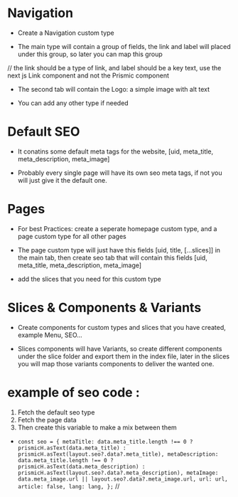 # Navigation

- Create a Navigation custom type

- The main type will contain a group of fields, the link and label will placed under this group, so later you can map this group

// the link should be a type of link, and label should be a key text, use the next js Link component and not the Prismic component

- The second tab will contain the Logo: a simple image with alt text

- You can add any other type if needed

# Default SEO

- It conatins some default meta tags for the website, [uid, meta_title, meta_description, meta_image]

- Probably every single page will have its own seo meta tags, if not you will just give it the default one.

# Pages

- For best Practices: create a seperate homepage custom type, and a page custom type for all other pages

- The page custom type will just have this fields [uid, title, [...slices]] in the main tab, then create seo tab that will contain this fields [uid, meta_title, meta_description, meta_image]

- add the slices that you need for this custom type

# Slices & Components & Variants

- Create components for custom types and slices that you have created, example Menu, SEO...

- Slices components will have Variants, so create different components under the slice folder and export them in the index file, later in the slices you will map those variants components to deliver the wanted one.

# example of seo code :

1. Fetch the default seo type
2. Fetch the page data
3. Then create this variable to make a mix between them

- `const seo = {
metaTitle:
data.meta_title.length !== 0
? prismicH.asText(data.meta_title)
: prismicH.asText(layout.seo?.data?.meta_title),
metaDescription:
data.meta_title.length !== 0
? prismicH.asText(data.meta_description)
: prismicH.asText(layout.seo?.data?.meta_description),
metaImage: data.meta_image.url || layout.seo?.data?.meta_image.url,
url: url,
article: false,
lang: lang,
};`
  //
